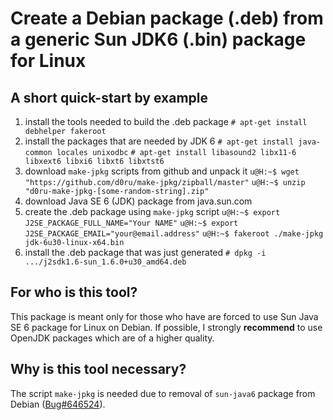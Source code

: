 Create a Debian package (.deb) from a generic Sun JDK6 (.bin) package for Linux
===============================================================================

A short quick-start by example
------------------------------
1. install the tools needed to build the .deb package
`# apt-get install debhelper fakeroot`
2. install the packages that are needed by JDK 6
`# apt-get install java-common locales unixodbc`
`# apt-get install libasound2 libx11-6 libxext6 libxi6 libxt6 libxtst6`
3. download `make-jpkg` scripts from github and unpack it
`u@H:~$ wget "https://github.com/d0ru/make-jpkg/zipball/master"`
`u@H:~$ unzip "d0ru-make-jpkg-[some-random-string].zip"`
4. download Java SE 6 (JDK) package from java.sun.com
5. create the .deb package using `make-jpkg` script
`u@H:~$ export J2SE_PACKAGE_FULL_NAME="Your NAME"`
`u@H:~$ export J2SE_PACKAGE_EMAIL="your@email.address"`
`u@H:~$ fakeroot ./make-jpkg jdk-6u30-linux-x64.bin`
6. install the .deb package that was just generated
`# dpkg -i .../j2sdk1.6-sun_1.6.0+u30_amd64.deb`


For who is this tool?
---------------------
This package is meant only for those who have are forced to use Sun Java SE 6 package for Linux on Debian. If possible, I strongly **recommend** to use OpenJDK packages which are of a higher quality.


Why is this tool necessary?
---------------------------
The script `make-jpkg` is needed due to removal of `sun-java6` package from Debian \([Bug#646524](http://bugs.debian.org/646524)\).
